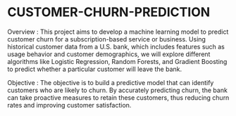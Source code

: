 # CUSTOMER-CHURN-PREDICTION

Overview :
This project aims to develop a machine learning model to predict customer churn for a subscription-based service or business. Using historical customer data from a U.S. bank, which includes features such as usage behavior and customer demographics, we will explore different algorithms like Logistic Regression, Random Forests, and Gradient Boosting to predict whether a particular customer will leave the bank.

Objective :
The objective is to build a predictive model that can identify customers who are likely to churn. By accurately predicting churn, the bank can take proactive measures to retain these customers, thus reducing churn rates and improving customer satisfaction.
